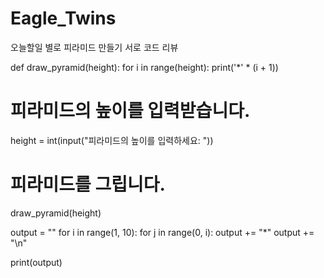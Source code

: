 # Eagle_Twins
오늘할일 별로 피라미드 만들기 서로 코드 리뷰

def draw_pyramid(height):
    for i in range(height):
        print('*' * (i + 1))

# 피라미드의 높이를 입력받습니다.
height = int(input("피라미드의 높이를 입력하세요: "))

# 피라미드를 그립니다.
draw_pyramid(height)

output = ""
for i in range(1, 10):
    for j in range(0, i):
        output += "*"
    output += "\n"

print(output)
